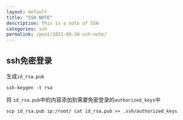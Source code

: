 ```yaml
---
layout: default
title: "SSH NOTE"
description: This is a note of SSH
categories: ssh
permalink: /post/2022-09-28-ssh-note/
---
```


## ssh免密登录

生成`id_rsa.pub`
```
ssh-keygen -t rsa
```

将 `id_rsa.pub`中的内容添加到需要免密登录的`authorized_keys`中
```
scp id_rsa.pub ip:/root/ cat id_rsa.pub >> .ssh/authorized_keys
```
